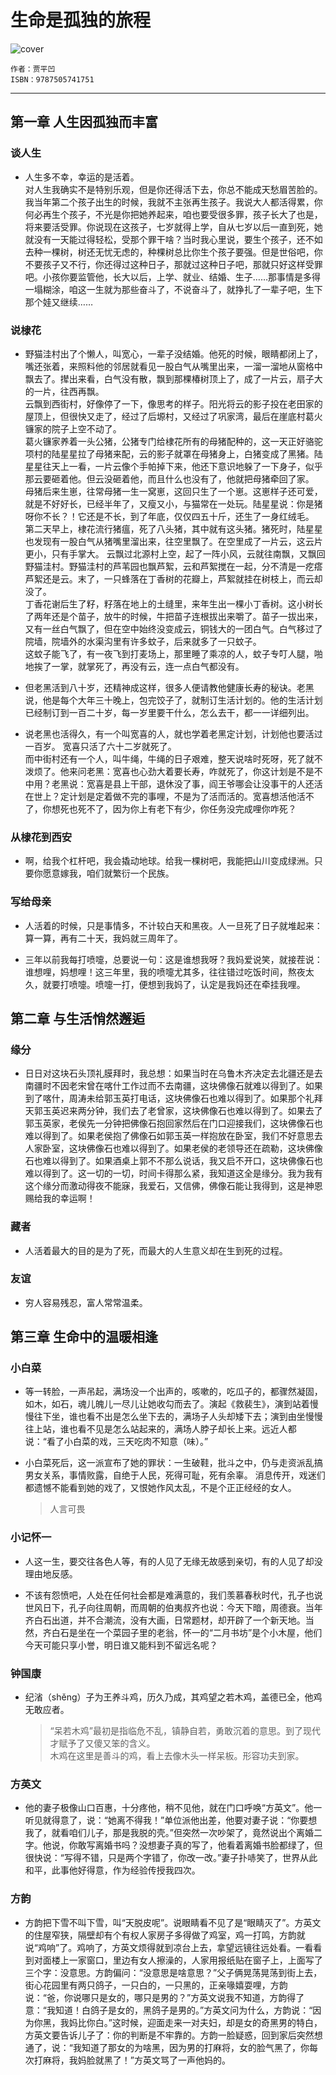 # 生命是孤独的旅程

![cover](https://img1.doubanio.com/view/subject/l/public/s29574457.jpg)

    作者：贾平凹
    ISBN：9787505741751

***

## 第一章 人生因孤独而丰富

### 谈人生

- 人生多不幸，幸运的是活着。  
对人生我确实不是特别乐观，但是你还得活下去，你总不能成天愁眉苦脸的。  
我当年第二个孩子出生的时候，我就不主张再生孩子。我说大人都活得累，你何必再生个孩子，不光是你把她养起来，咱也要受很多罪，孩子长大了也是，将来要活受罪。你说现在这孩子，七岁就得上学，自从七岁以后一直到死，她就没有一天能过得轻松，受那个罪干啥？当时我心里说，要生个孩子，还不如去种一棵树，树还无忧无虑的，种棵树总比你生个孩子要强。但是世俗吧，你不要孩子又不行，你还得过这种日子，那就过这种日子吧，那就只好这样受罪吧。小孩你要监管他，长大以后，上学、就业、结婚、生子……那事情是多得一塌糊涂，咱这一生就为那些奋斗了，不说奋斗了，就挣扎了一辈子吧，生下那个娃又继续……

### 说棣花

- 野猫洼村出了个懒人，叫宽心，一辈子没结婚。他死的时候，眼睛都闭上了，嘴还张着，来照料他的邻居就看见一股白气从嘴里出来，一溜一溜地从窗格中飘去了。撵出来看，白气没有散，飘到那棵椿树顶上了，成了一片云，扇子大的一片，往西再飘。  
云飘到西街村，好像停了一下，像思考的样子。阳光将云的影子投在老田家的屋顶上，但很快又走了，经过了后塬村，又经过了巩家湾，最后在崖底村葛火镰家的院子上空不动了。  
葛火镰家养着一头公猪，公猪专门给棣花所有的母猪配种的，这一天正好骆驼项村的陆星星拉了母猪来配，云的影子就罩在母猪身上，白猪变成了黑猪。陆星星往天上一看，一片云像个手帕掉下来，他还下意识地躲了一下身子，似乎那云要砸着他。但云没砸着他，而且什么也没有了，他就把母猪牵回了家。  
母猪后来生崽，往常母猪一生一窝崽，这回只生了一个崽。这崽样子还可爱，就是不好好长，已经半年了，又瘦又小，与猫常在一处玩。陆星星说：你是猪呀你不长？！它还是不长，到了年底，仅仅四五十斤，还生了一身红绒毛。  
第二天早上，棣花流行猪瘟，死了八头猪，其中就有这头猪。猪死时，陆星星也发现有一股白气从猪嘴里溜出来，往空里飘了。在空里成了一片云，这云片更小，只有手掌大。
云飘过北源村上空，起了一阵小风，云就往南飘，又飘回野猫洼村。野猫洼村的芦苇园也飘芦絮，云和芦絮搅在一起，分不清是一疙瘩芦絮还是云。末了，一只蜂落在丁香树的花瓣上，芦絮就挂在树枝上，而云却没了。  
丁香花谢后生了籽，籽落在地上的土缝里，来年生出一棵小丁香树。这小树长了两年还是个苗子，放牛的时候，牛把苗子连根拔出来嚼了。苗子一拔出来，又有一丝白气飘了，但在空中始终没变成云，铜钱大的一团白气。白气移过了院墙，院墙外的水渠沟里有许多蚊子，后来就多了一只蚊子。  
这蚊子能飞了，有一夜飞到打麦场上，那里睡了乘凉的人，蚊子专叮人腿，啪地挨了一掌，就掌死了，再没有云，连一点白气都没有。

- 但老黑活到八十岁，还精神成这样，很多人便请教他健康长寿的秘诀。老黑说，他是每个大年三十晚上，包完饺子了，就制订生活计划的。他的生活计划已经制订到一百二十岁，每一岁里要干什么，怎么去干，都一一详细列出。

- 说老黑也活得久，有一个叫宽喜的人，就也学着老黑定计划，计划他也要活过一百岁。
宽喜只活了六十二岁就死了。  
而中街村还有一个人，叫牛绳，牛绳的日子艰难，整天说啥时死呀，死了就不泼烦了。他来问老黑：宽喜也心劲大着要长寿，咋就死了，你这计划是不是不中用？老黑说：宽喜是县上干部，退休没了事，阎王爷哪会让没事干的人还活在世上？定计划是定着做不完的事哩，不是为了活而活的。宽喜想活他活不了，你想死也死不了，因为你上有老下有少，你任务没完成哩你咋死？

### 从棣花到西安

- 啊，给我个杠杆吧，我会撬动地球。给我一棵树吧，我能把山川变成绿洲。只要你愿意嫁我，咱们就繁衍一个民族。

### 写给母亲

- 人活着的时候，只是事情多，不计较白天和黑夜。人一旦死了日子就堆起来：算一算，再有二十天，我妈就三周年了。

- 三年以前我每打喷嚏，总要说一句：这是谁想我呀？我妈爱说笑，就接茬说：谁想哩，妈想哩！这三年里，我的喷嚏尤其多，往往错过吃饭时间，熬夜太久，就要打喷嚏。喷嚏一打，便想到我妈了，认定是我妈还在牵挂我哩。

## 第二章 与生活悄然邂逅

### 缘分

- 日日对这块石头顶礼膜拜时，我总想：如果当时在乌鲁木齐决定去北疆还是去南疆时不因老宋曾在喀什工作过而不去南疆，这块佛像石就难以得到了。如果到了喀什，周涛未给郭玉英打电话，这块佛像石也难以得到了。如果那个礼拜天郭玉英迟来两分钟，我们去了老曾家，这块佛像石也难以得到了。如果去了郭玉英家，老侯先一分钟把佛像石抱回家然后在门口迎接我们，这块佛像石也难以得到了。如果老侯抱了佛像石如郭玉英一样抱放在卧室，我们不好意思去人家卧室，这块佛像石也难以得到了。如果老侯的老领导还在疏勒，这块佛像石也难以得到了。如果酒桌上郭不不那么说话，我又启不开口，这块佛像石也难以得到了。这一切的一切，时间卡得那么紧，我知道这全是缘分。我为我有这个缘分而激动得夜不能寐，我爱石，又信佛，佛像石能让我得到，这是神恩赐给我的幸运啊！

### 藏者

- 人活着最大的目的是为了死，而最大的人生意义却在生到死的过程。

### 友谊

- 穷人容易残忍，富人常常温柔。

## 第三章 生命中的温暖相逢

### 小白菜

- 等一转脸，一声吊起，满场没一个出声的，咳嗽的，吃瓜子的，都骤然凝固，如木，如石，魂儿魄儿一尽儿让她收勾而去了。演起《救裴生》，演到站着慢慢往下坐，谁也看不出是怎么坐下去的，满场子人头却矮下去；演到由坐慢慢往上站，谁也看不见是怎么站起来的，满场人脖子却长上来。远近人都说：“看了小白菜的戏，三天吃肉不知意（味）。”

- 小白菜死后，这一派宣布了她的罪状：一生破鞋，批斗之中，仍与走资派乱搞男女关系，事情败露，自绝于人民，死得可耻，死有余辜。
消息传开，戏迷们都遗憾不能看到她的戏了，又恨她作风太乱，不是个正正经经的女人。
  > 人言可畏

### 小记怀一

- 人这一生，要交往各色人等，有的人见了无缘无故感到亲切，有的人见了却没理由地反感。

- 不该有怨愤吧，人处在任何社会都是难满意的，我们羡慕春秋时代，孔子也说世风日下，孔子向往周朝，而周朝的伯夷叔齐也说：今天下暗，周德衰。当年齐白石出道，并不合潮流，没有大画，日常题材，却开辟了一个新天地。当然，齐白石是坐在一个菜园子里的老翁，怀一的“二月书坊”是个小木屋，他们今天可能只享小誉，明日谁又能料到不留远名呢？

### 钟国康

- 纪渻（shěng）子为王养斗鸡，历久乃成，其鸡望之若木鸡，盖德已全，他鸡无敢应者。  
  > “呆若木鸡”最初是指临危不乱，镇静自若，勇敢沉着的意思。到了现代才赋予了又傻又笨的含义。  
  木鸡在这里是善斗的鸡，看上去像木头一样呆板。形容功夫到家。

### 方英文

- 他的妻子极像山口百惠，十分疼他，稍不见他，就在门口呼唤“方英文”。他一听见就得意了，说：“她离不得我！”单位派他出差，他要对妻子说：“你要想我了，就看咱们儿子，那是我脱的壳。”但突然一次吵架了，竟然说出个离婚二字。他说，你敢写离婚书吗？没想妻子真的写了，他看着离婚书脸都绿了，但很快说：“写得不错，只是两个字错了，你改一改。”妻子扑哧笑了，世界从此和平，此事他好得意，作为经验传授我四次。

### 方韵

- 方韵把下雪不叫下雪，叫“天脱皮呢”。说眼睛看不见了是“眼睛灭了”。方英文的住屋窄狭，隔壁却有个有权人家房子多得做了鸡室，鸡一打鸣，方韵就说“鸡响”了。鸡响了，方英文烦得就到凉台上去，拿望远镜往远处看。一看看到对面楼上一家窗口，里边有女人擦澡的，人家用报纸贴在窗子上，上面写了三个字：没意思。方韵偏问：“没意思是啥意思？”父子俩晃荡晃荡到街上去，街心花园里有两只鸽子，一只白的，一只黑的，正亲喙嬉耍哩，方韵说：“爸，你说哪只是女的，哪只是男的？”方英文说我不知道，方韵得了意：“我知道！白鸽子是女的，黑鸽子是男的。”方英文问为什么，方韵说：“因为你黑，我妈比你白。”这时候，迎面走来一对夫妇，却是女的奇黑男的特白，方英文要告诉儿子了：你的判断是不牢靠的。方韵一脸疑惑，回到家后突然想通了，说：“我知道了那女的为啥黑，因为男的打麻将，女的脸气黑了，你每次打麻将，我妈脸就黑了！”方英文骂了一声他妈的。